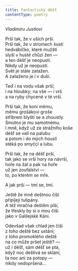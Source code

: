 ```yaml
---
title: Fantastický déšť
contentType: poetry
---
```


<section>

_Vladimíru Justlovi_

Prší tak, že v uších prší.  
Prší tak, že v stromech šustí  
hedvábíčko, které mužští  
slyší v husté chůzi žen —  
a ten déšť je neopustí.  
Nikdy už je neopustí.  
Svět je stále zatažen.  
A zataženo je i v duši.

Teď i na vodu však prší;  
i na hloubky; na vše — i vrš  
a na ryby chycené v té vrši.

Prší tak, že koni mému,  
mému grošákovi groše  
stříbrem blyští se a zhoustly.  
Smutno je mu samotnému.  
I mně, když už ze strážního koše  
déšť se valí na palubu  
a potom i do mých houslí  
stéká po smyčci a lubu.

Prší tak, že na déšť prší,  
tak jako se vrší hory na návrší,  
hoře na žal a pak na hoře  
už jen zoufalství —  
to, po kterém se mře.

A jak prší — tmí se, tmí.

Ještě že mně deštnou číší  
připíjejí tulipány.  
A též mračna deštěm píší,  
že třeskly by si o mou číši  
jako v Galilejské Káni.

Odevšad však chlad jen čiší  
z toho deště bez ustání;  
z toho promoklého deště  
na co může pršet ještě? —  
už i déšť, sám déšť se ptá,  
když noc deštivá se sklání,  
ta noc ani za potopy —  
nikdy nedopršená…

</section>
